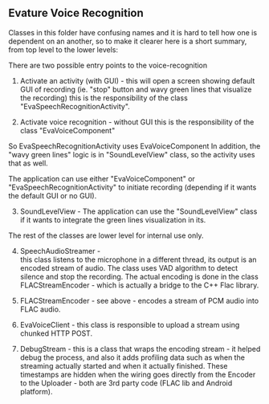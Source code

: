 Evature Voice Recognition
--------------------------


Classes in this folder have confusing names and it is hard to tell how one is dependent on an another,
so to make it clearer here is a short summary, from top level to the lower levels:


There are two possible entry points to the voice-recognition

1. Activate an activity (with GUI) -
  this will open a screen showing default GUI of recording (ie. "stop" button and wavy green lines that visualize the recording)
  this is the responsibility of the class "EvaSpeechRecognitionActivity".

2. Activate voice recognition - without GUI
  this is the responsibility of the class "EvaVoiceComponent"
  
  So EvaSpeechRecognitionActivity  uses  EvaVoiceComponent
  In addition, the "wavy green lines" logic is in "SoundLevelView" class, so the activity uses that as well.
  
  
The application can use either "EvaVoiceComponent"  or  "EvaSpeechRecognitionActivity" to initiate recording (depending if it wants the default GUI or no GUI).

3. SoundLevelView - 
The application can use the "SoundLevelView" class if it wants to integrate the green lines visualization in its.


The rest of the classes are lower level for internal use only.


4. SpeechAudioStreamer -  
this class listens to the microphone in a different thread, its output is an encoded stream of audio.
The class uses VAD algorithm to detect silence and stop the recording.
The actual encoding is done in the class FLACStreamEncoder - which is actually a bridge to the C++ Flac library.

5. FLACStreamEncoder - see above - encodes a stream of PCM audio into FLAC audio.

6. EvaVoiceClient - this class is responsible to upload a stream using chunked HTTP POST.
  
7. DebugStream - this is a class that wraps the encoding stream -
it helped debug the process, and also it adds profiling data such as when the streaming actually started and when it actually finished. 
These timestamps are hidden when the wiring goes directly from the Encoder to the Uploader - both are 3rd party code (FLAC lib and Android platform). 


  

